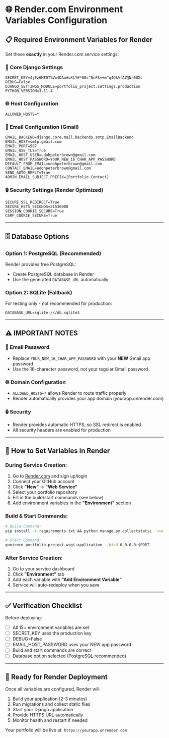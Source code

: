 # 🌐 Render.com Environment Variables Configuration

## 📋 **Required Environment Variables for Render**

Set these **exactly** in your Render.com service settings:

### **🔑 Core Django Settings**
```
SECRET_KEY=$jEz6MT0T%Vx$DAu#uXLY#*08s^NnF$=+m^q4O&%fAZ@Na0OXc
DEBUG=False
DJANGO_SETTINGS_MODULE=portfolio_project.settings.production
PYTHON_VERSION=3.11.4
```

### **🌐 Host Configuration**
```
ALLOWED_HOSTS=*
```

### **📧 Email Configuration (Gmail)**
```
EMAIL_BACKEND=django.core.mail.backends.smtp.EmailBackend
EMAIL_HOST=smtp.gmail.com
EMAIL_PORT=587
EMAIL_USE_TLS=True
EMAIL_HOST_USER=udohpeterbrown@gmail.com
EMAIL_HOST_PASSWORD=YOUR_NEW_16_CHAR_APP_PASSWORD
DEFAULT_FROM_EMAIL=udohpeterbrown@gmail.com
CONTACT_EMAIL=udohpeterbrown@gmail.com
SEND_AUTO_REPLY=True
ADMIN_EMAIL_SUBJECT_PREFIX=[Portfolio Contact] 
```

### **🔒 Security Settings (Render Optimized)**
```
SECURE_SSL_REDIRECT=True
SECURE_HSTS_SECONDS=31536000
SESSION_COOKIE_SECURE=True
CSRF_COOKIE_SECURE=True
```

---

## 🗄️ **Database Options**

### **Option 1: PostgreSQL (Recommended)**
Render provides free PostgreSQL:
- Create PostgreSQL database in Render
- Use the generated `DATABASE_URL` automatically

### **Option 2: SQLite (Fallback)**
For testing only - not recommended for production:
```
DATABASE_URL=sqlite:///db.sqlite3
```

---

## ⚠️ **IMPORTANT NOTES**

### **📧 Email Password**
- Replace `YOUR_NEW_16_CHAR_APP_PASSWORD` with your **NEW** Gmail app password
- Use the 16-character password, not your regular Gmail password

### **🌐 Domain Configuration**
- `ALLOWED_HOSTS=*` allows Render to route traffic properly
- Render automatically provides your app domain (yourapp.onrender.com)

### **🔒 Security**
- Render provides automatic HTTPS, so SSL redirect is enabled
- All security headers are enabled for production

---

## 🎯 **How to Set Variables in Render**

### **During Service Creation:**
1. Go to [Render.com](https://render.com) and sign up/login
2. Connect your GitHub account
3. Click **"New"** → **"Web Service"**
4. Select your portfolio repository
5. Fill in the build/start commands (see below)
6. Add environment variables in the **"Environment"** section

### **Build & Start Commands:**
```bash
# Build Command:
pip install -r requirements.txt && python manage.py collectstatic --noinput && python manage.py migrate

# Start Command:
gunicorn portfolio_project.wsgi:application --bind 0.0.0.0:$PORT
```

### **After Service Creation:**
1. Go to your service dashboard
2. Click **"Environment"** tab
3. Add each variable with **"Add Environment Variable"**
4. Service will auto-redeploy when you save

---

## ✅ **Verification Checklist**

Before deploying:
- [ ] All 15+ environment variables are set
- [ ] SECRET_KEY uses the production key
- [ ] DEBUG=False
- [ ] EMAIL_HOST_PASSWORD uses your NEW app password
- [ ] Build and start commands are correct
- [ ] Database option selected (PostgreSQL recommended)

---

## 🚀 **Ready for Render Deployment**

Once all variables are configured, Render will:
1. Build your application (2-3 minutes)
2. Run migrations and collect static files
3. Start your Django application
4. Provide HTTPS URL automatically
5. Monitor health and restart if needed

Your portfolio will be live at: `https://yourapp.onrender.com`
